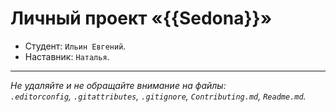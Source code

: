 # Личный проект «{{Sedona}}»

* Студент: `Ильин Евгений`.
* Наставник: `Наталья`.

---

_Не удаляйте и не обращайте внимание на файлы:_<br>
_`.editorconfig`, `.gitattributes`, `.gitignore`, `Contributing.md`, `Readme.md`._


